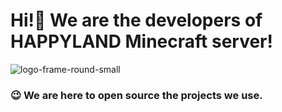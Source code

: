 # Hi!👋 We are the developers of HAPPYLAND Minecraft server!

![logo-frame-round-small](https://user-images.githubusercontent.com/68374769/174428414-fcd5aeba-5af8-4f74-b67e-19e1d84820a3.png)

### 😉 We are here to open source the projects we use.
